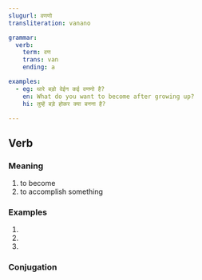 ```yaml
---
slugurl: वणणो
transliteration: vanano

grammar: 
  verb:
    term: वण
    trans: van
    ending: a

examples: 
  - eg: थारे बड़ो वेईन कई वणणो है?
    en: What do you want to become after growing up?
    hi: तुम्हें बड़े होकर क्या बनना है?

---
```


## Verb

### Meaning

1. to become
2. to accomplish something

### Examples

1. <word-eg>
    <template #mwr>थारे बड़ो <b>वेईन</b> कई वणणो है?</template>
    <template #mwrlatn>Thaare bado veyin kai vanano hai?</template>
    <template #en>What do you want to become after growing up?</template>
    </word-eg>

2. <word-eg>
    <template #mwr>वो तो अबे बड़ो आदमी <b>वणी</b> ग्यो है।</template>
    <template #mwrlatn>Voh toh abe bado aadmi vani gyo hai.</template>
    <template #en>He has become a big man today.</template>
    </word-eg>

3. <word-eg>
    <template #mwr>कतरा साल री भणई कड़े तू डॉक्टर <b>वणीला</b>?</template>
    <template #mwrlatn>Katraa saal ri bhanai kade tu doctor vanilaa?</template>
    <template #en>After how many years of study will you become a doctor?</template>
    </word-eg>

### Conjugation

<verb-conj :grammar="grammar"></verb-conj>
